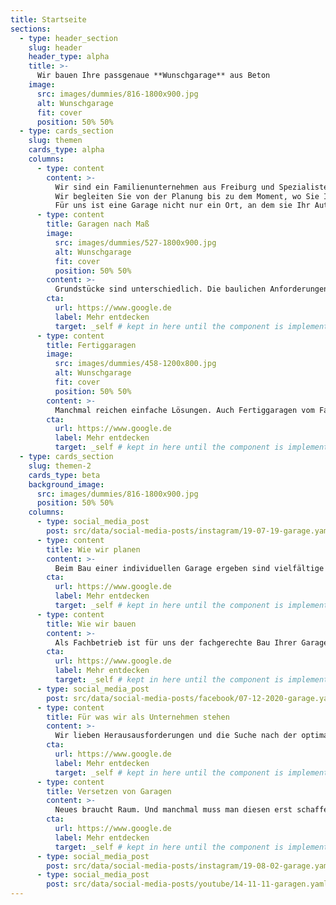```yaml
---
title: Startseite
sections:
  - type: header_section
    slug: header
    header_type: alpha
    title: >-
      Wir bauen Ihre passgenaue **Wunschgarage** aus Beton
    image:
      src: images/dummies/816-1800x900.jpg
      alt: Wunschgarage
      fit: cover
      position: 50% 50%
  - type: cards_section
    slug: themen
    cards_type: alpha
    columns:
      - type: content
        content: >-
          Wir sind ein Familienunternehmen aus Freiburg und Spezialisten für Betongaragen nach Maß. Bei uns bekommen Sie ganzheitliche Lösungen: individuell, passgenau, besonders.
          Wir begleiten Sie von der Planung bis zu dem Moment, wo Sie Ihre fertige Garage das erst Mal sehen und wahrnehmen, wie wunderbar sie Ihr Grundstück und die bestehende Architektur ergänzt.
          Für uns ist eine Garage nicht nur ein Ort, an dem sie Ihr Auto und andere Dinge unterbringen. Für uns ist eine Garage Ausdruck von Individualität. Der Raum, der Ihr Wohnumfeld stimmig ergänzt. Der Raum, der passgenau von uns für Sie entwickelt wird.
      - type: content
        title: Garagen nach Maß
        image:
          src: images/dummies/527-1800x900.jpg
          alt: Wunschgarage
          fit: cover
          position: 50% 50%
        content: >-
          Grundstücke sind unterschiedlich. Die baulichen Anforderungen an die Garage somit meist auch. Wir können Ihnen die passgenaue Garage für alle Gegebenheiten planen und bauen: für Hanglagen, für Nischen und Ecken, zum Überfahren, für schräge Grundstücksgrenzen, in Überhöhe – es bleiben keine Wünsche offen.
        cta:
          url: https://www.google.de
          label: Mehr entdecken
          target: _self # kept in here until the component is implemented and it can be omitted since _self should be the default
      - type: content
        title: Fertiggaragen
        image:
          src: images/dummies/458-1200x800.jpg
          alt: Wunschgarage
          fit: cover
          position: 50% 50%
        content: >-
          Manchmal reichen einfache Lösungen. Auch Fertiggaragen vom Fachmann können gute, kostengünstige Lösungen sein. Wir liefern Ihnen diese Varianten fix fertig auf Ihr Grundstück. Dabei haben Sie die Wahl zwischen Einzel,- Doppel oder Reihengaragen in verschiedenen Standard-Maßen.
        cta:
          url: https://www.google.de
          label: Mehr entdecken
          target: _self # kept in here until the component is implemented and it can be omitted since _self should be the default
  - type: cards_section
    slug: themen-2
    cards_type: beta
    background_image:
      src: images/dummies/816-1800x900.jpg
      position: 50% 50%
    columns:
      - type: social_media_post
        post: src/data/social-media-posts/instagram/19-07-19-garage.yaml
      - type: content
        title: Wie wir planen
        content: >-
          Beim Bau einer individuellen Garage ergeben sind vielfältige Fragestellungen. Wir beantworten solche Fragen jeden Tag und unterstützen Sie, damit alle baurechtlichen Grundlagen berücksichtigt werden, das Projekt optimal geplant wird und Ihre Wünsche bestmöglich umgesetzt werden.
        cta:
          url: https://www.google.de
          label: Mehr entdecken
          target: _self # kept in here until the component is implemented and it can be omitted since _self should be the default
      - type: content
        title: Wie wir bauen
        content: >-
          Als Fachbetrieb ist für uns der fachgerechte Bau Ihrer Garage ein wichtiges Anliegen. Dieses sichern wir mit unserer Erfahrung und der Auswahl von hochwertigen Materialien ab - angefangen vom Beton über Putze und Farben bis hin zur Ausstattung und Dach-Beschichtung. Und auch die statische Berechnung ist bei uns mit inbegriffen.
        cta:
          url: https://www.google.de
          label: Mehr entdecken
          target: _self # kept in here until the component is implemented and it can be omitted since _self should be the default
      - type: social_media_post
        post: src/data/social-media-posts/facebook/07-12-2020-garage.yaml
      - type: content
        title: Für was wir als Unternehmen stehen
        content: >-
          Wir lieben Herausausforderungen und die Suche nach der optimalen Lösung. Bei uns bekommen Sie von der Planung bis zur Umsetzung alles aus einer Hand. Gemeinsam schaffen wir Werte – extern sichtbare mit unseren Projekten und intern gelebt durch unsere familiäre Firmenkultur. Wir sind stolz auf unser Team aus fachlich versierten Mitarbeitern, die unsere Ziele teilen und die passende berufliche Basis und Erfahrung mitbringen.
        cta:
          url: https://www.google.de
          label: Mehr entdecken
          target: _self # kept in here until the component is implemented and it can be omitted since _self should be the default
      - type: content
        title: Versetzen von Garagen
        content: >-
          Neues braucht Raum. Und manchmal muss man diesen erst schaffen. Wir vesetzten Ihre alte Garage am Stück. Dafür nutzen wir unseren speziellen LKW, der bis zu 16 Tonnen anheben, aufladen und wegbringen kann. So können Sie das gute Stück entweder auf ein neues Fundament setzen, an einen anderen Platz auf Ihrem Grundstück bringen oder direkt entsorgen lassen.
        cta:
          url: https://www.google.de
          label: Mehr entdecken
          target: _self # kept in here until the component is implemented and it can be omitted since _self should be the default
      - type: social_media_post
        post: src/data/social-media-posts/instagram/19-08-02-garage.yaml
      - type: social_media_post
        post: src/data/social-media-posts/youtube/14-11-11-garagen.yaml
---
```

